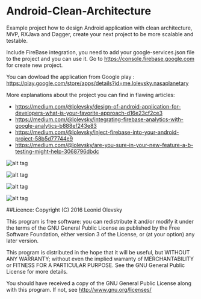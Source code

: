 # Android-Clean-Architecture
Example project how to design Android application with clean architecture, MVP, RXJava and Dagger, create your next project to be more scalable and testable.

Include FireBase integration, you need to add your google-services.json file to the project and you can use it.
Go to https://console.firebase.google.com for create new project.

You can dowload the application from Google play : 
https://play.google.com/store/apps/details?id=me.lolevsky.nasaplanetary

More explanations about the project you can find in flawing articles:
- https://medium.com/@lolevsky/design-of-android-application-for-developers-what-is-your-favorite-approach-d16e23cf2ce3
- https://medium.com/@lolevsky/integrating-firebase-analytics-with-google-analytics-b888ef243e83
- https://medium.com/@lolevsky/inject-firebase-into-your-android-project-58b5d77744e9
- https://medium.com/@lolevsky/are-you-sure-in-your-new-feature-a-b-testing-might-help-3068796dbdc

![alt tag](https://github.com/lolevsky/Android-Clean-Architecture/blob/master/screenShots/device-2016-07-14-171559.png)

![alt tag](https://github.com/lolevsky/Android-Clean-Architecture/blob/master/screenShots/device-2016-07-14-171707.png)

![alt tag](https://github.com/lolevsky/Android-Clean-Architecture/blob/master/screenShots/device-2016-07-14-171727.png)

![alt tag](https://github.com/lolevsky/Android-Clean-Architecture/blob/master/screenShots/device-2016-07-14-171741.png)

##Licence:
Copyright (C) 2016  Leonid Olevsky

This program is free software: you can redistribute it and/or modify
it under the terms of the GNU General Public License as published by
the Free Software Foundation, either version 3 of the License, or
(at your option) any later version.

This program is distributed in the hope that it will be useful,
but WITHOUT ANY WARRANTY; without even the implied warranty of
MERCHANTABILITY or FITNESS FOR A PARTICULAR PURPOSE.  See the
GNU General Public License for more details.

You should have received a copy of the GNU General Public License
along with this program.  If not, see <http://www.gnu.org/licenses/>
